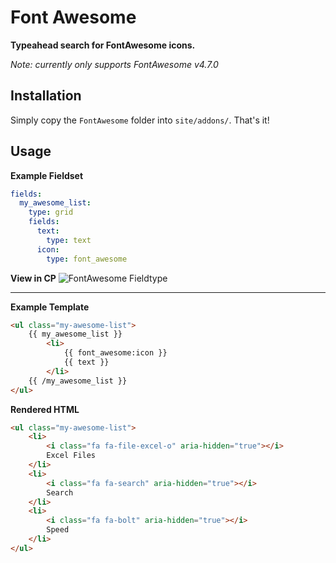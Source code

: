 # Font Awesome

**Typeahead search for FontAwesome icons.**

*Note: currently only supports FontAwesome v4.7.0*

## Installation

Simply copy the `FontAwesome` folder into `site/addons/`. That's it!

## Usage

**Example Fieldset**
```yaml
fields:
  my_awesome_list:
    type: grid
    fields:
      text:
        type: text
      icon:
        type: font_awesome
```

**View in CP**
![FontAwesome Fieldtype](https://user-images.githubusercontent.com/5065331/27541164-311fbc54-5a83-11e7-9919-ff96de9aa3c4.gif)


---

**Example Template**
```html
<ul class="my-awesome-list">
    {{ my_awesome_list }}
        <li>
            {{ font_awesome:icon }}
            {{ text }}
        </li>
    {{ /my_awesome_list }}
</ul>
```

**Rendered HTML**

```html
<ul class="my-awesome-list">
    <li>
        <i class="fa fa-file-excel-o" aria-hidden="true"></i>
        Excel Files
    </li>
    <li>
        <i class="fa fa-search" aria-hidden="true"></i>
        Search
    </li>
    <li>
        <i class="fa fa-bolt" aria-hidden="true"></i>
        Speed
    </li>
</ul>
```
